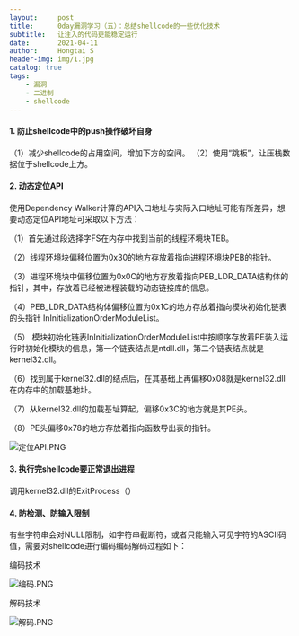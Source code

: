 ```yaml
---
layout:     post
title:      0day漏洞学习（五）：总结shellcode的一些优化技术
subtitle:   让注入的代码更能稳定运行
date:       2021-04-11
author:     Hongtai S
header-img: img/1.jpg
catalog: true
tags:
    - 漏洞
    - 二进制
    - shellcode
---
```


#### 1. 防止shellcode中的push操作破坏自身

（1）减少shellcode的占用空间，增加下方的空间。
（2）使用“跳板”，让压栈数据位于shellcode上方。

#### 2. 动态定位API

使用Dependency Walker计算的API入口地址与实际入口地址可能有所差异，想要动态定位API地址可采取以下方法：

（1）首先通过段选择字FS在内存中找到当前的线程环境块TEB。 

（2）线程环境块偏移位置为0x30的地方存放着指向进程环境块PEB的指针。 

（3）进程环境块中偏移位置为0x0C的地方存放着指向PEB_LDR_DATA结构体的指针，其中，存放着已经被进程装载的动态链接库的信息。 

（4）PEB_LDR_DATA结构体偏移位置为0x1C的地方存放着指向模块初始化链表的头指针 InInitializationOrderModuleList。 

（5） 模块初始化链表InInitializationOrderModuleList中按顺序存放着PE装入运行时初始化模块的信息，第一个链表结点是ntdll.dll，第二个链表结点就是kernel32.dll。 

（6）找到属于kernel32.dll的结点后，在其基础上再偏移0x08就是kernel32.dll在内存中的加载基地址。 

（7）从kernel32.dll的加载基址算起，偏移0x3C的地方就是其PE头。 

（8）PE头偏移0x78的地方存放着指向函数导出表的指针。 

![定位API.PNG](https://i.loli.net/2021/04/11/Z9GAvntuMkmCdH7.png)

#### 3. 执行完shellcode要正常退出进程

调用kernel32.dll的ExitProcess（）

#### 4.  防检测、防输入限制

有些字符串会对NULL限制，如字符串截断符，或者只能输入可见字符的ASCII码值，需要对shellcode进行编码编码解码过程如下：

编码技术

![编码.PNG](https://i.loli.net/2021/04/11/DZeflJ8SKr9mFXu.png)

解码技术

![解码.PNG](https://i.loli.net/2021/04/11/SIJN2yhC8jVDHwa.png)
                                                                             